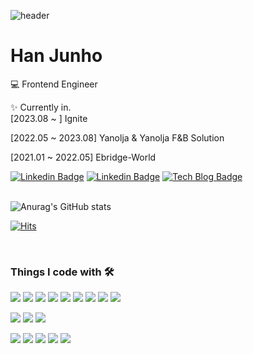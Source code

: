 ![header](https://capsule-render.vercel.app/api?type=wave&color=auto&height=300&section=header&text=%20igoman2&fontSize=90)

# Han Junho
💻   Frontend Engineer





✨ Currently in.   
[2023.08 ~ ] Ignite


[2022.05 ~ 2023.08] Yanolja & Yanolja F&B Solution

[2021.01 ~ 2022.05] Ebridge-World


[![Linkedin Badge](https://img.shields.io/badge/-LinkedIn-blue?style=flat-square&logo=Linkedin&logoColor=white&link=https://www.linkedin.com/in/준호-한-382ba1224/)](https://www.linkedin.com/in/준호-한-382ba1224/)  [![Linkedin Badge](https://img.shields.io/badge/-Notion-white?style=flat-square&logo=Notion&logoColor=black&link=https://fascinated-stem-a42.notion.site/CS-eed6132395614da385636b300b4ce19d)](https://fascinated-stem-a42.notion.site/CS-eed6132395614da385636b300b4ce19d)  [![Tech Blog Badge](http://img.shields.io/badge/-Blog-yellow?style=flat-square&logo=tistory&link=https://igoman2.tistory.com/)](https://igoman2.tistory.com/)  
<br/>

  ![Anurag's GitHub stats](https://github-readme-stats.vercel.app/api?username=igoman2&show_icons=true&theme=radical)  
  
  [![Hits](https://hits.seeyoufarm.com/api/count/incr/badge.svg?url=https%3A%2F%2Fgithub.com%2Figoman2%2Fhit-counter&count_bg=%23FF67C2&title_bg=%23555555&icon=&icon_color=%23E7E7E7&title=hits&edge_flat=true)](https://hits.seeyoufarm.com)


<br/>


### Things I code with 🛠 


![](https://img.shields.io/badge/HTML5-E34F26?style=flat-square&logo=html5&logoColor=white)
![](https://img.shields.io/badge/CSS3-1572B6?style=flat-square&logo=css3&logoColor=white)
![](https://img.shields.io/badge/JavaScript-F7DF1E?style=flat-square&logo=JavaScript&logoColor=white)
![](https://img.shields.io/badge/TypeScript-3178C6?style=flat-square&logo=TypeScript&logoColor=white)
![](https://img.shields.io/badge/React-61DAFB?style=flat-square&logo=React&logoColor=white)
![](https://img.shields.io/badge/Next.js-000000?style=flat-square&logo=Next.js&logoColor=white)
![](https://img.shields.io/badge/Vue-4FC08D?style=flat-square&logo=Vue.js&logoColor=white)
![](https://img.shields.io/badge/Android-3DDC84?style=flat-square&logo=Android&logoColor=white)
![](https://img.shields.io/badge/Node.js-339933?style=flat-square&logo=Node.js&logoColor=white)
<!-- ![](https://img.shields.io/badge/Nuxt.js-00DC82?style=flat-square&logo=Nuxt.js&logoColor=white) -->
![](https://img.shields.io/badge/Vuetify-1867C0?style=flat-square&logo=Vuetify&logoColor=white)
![](https://img.shields.io/badge/StyledComponent-DB7093?style=flat-square&logo=Styled-components&logoColor=white)
![](https://img.shields.io/badge/Sass-CC6699?style=flat-square&logo=Sass&logoColor=white)

![](https://img.shields.io/badge/Git-F05032?style=flat-square&logo=Git&logoColor=white)
![](https://img.shields.io/badge/NPM-CB3837?style=flat-square&logo=NPM&logoColor=white)
![](https://img.shields.io/badge/Webpack-8DD6F9?style=flat-square&logo=Webpack&logoColor=white)
![](https://img.shields.io/badge/ESLint-4B32C3?style=flat-square&logo=ESLint&logoColor=white)
![](https://img.shields.io/badge/Prettier-F7B93E?style=flat-square&logo=Prettier&logoColor=white)

